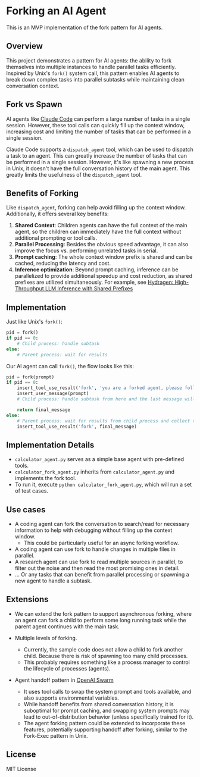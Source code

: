 # Forking an AI Agent

This is an MVP implementation of the fork pattern for AI agents.

## Overview

This project demonstrates a pattern for AI agents: the ability to fork themselves into multiple instances to handle parallel tasks efficiently.
Inspired by Unix's `fork()` system call, this pattern enables AI agents to break down complex tasks into parallel subtasks while maintaining clean conversation context.

## Fork vs Spawn

AI agents like [Claude Code](https://docs.anthropic.com/en/docs/agents-and-tools/claude-code/overview) can perform a large number of tasks in a single session.
However, these tool calls can quickly fill up the context window, increasing cost and limiting the number of tasks that can be performed in a single session.

Claude Code supports a `dispatch_agent` tool, which can be used to dispatch a task to an agent.
This can greatly increase the number of tasks that can be performed in a single session.
However, it's like spawning a new process in Unix, it doesn't have the full conversation history of the main agent. This greatly limits the usefulness of the `dispatch_agent` tool.


## Benefits of Forking

Like `dispatch_agent`, forking can help avoid filling up the context window. Additionally, it offers several key benefits:

1. **Shared Context**: Children agents can have the full context of the main agent, so the children can immediately have the full context without additional prompting or tool calls.
2. **Parallel Processing**: Besides the obvious speed advantage, it can also improve the focus vs. performing unrelated tasks in serial.
3. **Prompt caching**: The whole context window prefix is shared and can be cached, reducing the latency and cost.
4. **Inference optimization**: Beyond prompt caching, inference can be parallelized to provide additional speedup and cost reduction, as shared prefixes are utilized simultaneously. For example, see [Hydragen: High-Throughput LLM Inference with Shared Prefixes](https://arxiv.org/abs/2402.05099)

## Implementation

Just like Unix's `fork()`:
```python
pid = fork()
if pid == 0:
    # Child process: handle subtask
else:
    # Parent process: wait for results
```

Our AI agent can call `fork()`, the flow looks like this:

```python
pid = fork(prompt)
if pid == 0:
    insert_tool_use_result('fork', 'you are a forked agent, please follow the instructions from the parent agent:')
    insert_user_message(prompt)
    # Child process: handle subtask from here and the last message will be collected by the parent process

    return final_message
else:
    # Parent process: wait for results from child process and collect the last message from the child process
    insert_tool_use_result('fork', final_message)

```

## Implementation Details

- `calculator_agent.py` serves as a simple base agent with pre-defined tools.
- `calculator_fork_agent.py` inherits from `calculator_agent.py` and implements the fork tool.
- To run it, execute `python calculator_fork_agent.py`, which will run a set of test cases.


## Use cases
- A coding agent can fork the conversation to search/read for necessary information to help with debugging without filling up the context window.
    - This could be particularly useful for an async forking workflow.
- A coding agent can use fork to handle changes in multiple files in parallel.
- A research agent can use fork to read multiple sources in parallel, to filter out the noise and then read the most promising ones in detail.
- ... Or any tasks that can benefit from parallel processing or spawning a new agent to handle a subtask.

## Extensions
- We can extend the fork pattern to support asynchronous forking, where an agent can fork a child to perform some long running task while the parent agent continues with the main task.
- Multiple levels of forking.
    - Currently, the sample code does not allow a child to fork another child. Because there is risk of spawning too many child processes.
    - This probably requires something like a process manager to control the lifecycle of processes (agents).

- Agent handoff pattern in [OpenAI Swarm](https://github.com/openai/swarm)
    - It uses tool calls to swap the system prompt and tools available, and also supports environmental variables.
    - While handoff benefits from shared conversation history, it is suboptimal for prompt caching, and swapping system prompts may lead to out-of-distribution behavior (unless specifically trained for it).
    - The agent forking pattern could be extended to incorporate these features, potentially supporting handoff after forking, similar to the Fork-Exec pattern in Unix.

## License

MIT License